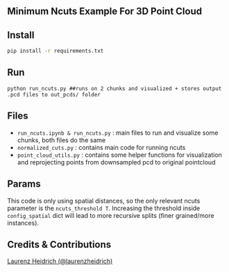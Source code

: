 ## Minimum Ncuts Example For 3D Point Cloud

## Install 

```sh
pip install -r requirements.txt 
```

## Run 
```
python run_ncuts.py ##runs on 2 chunks and visualized + stores output .pcd files to out_pcds/ folder
```

## Files 
- ```run_ncuts.ipynb & run_ncuts.py``` : main files to run and visualize some chunks, both files do the same
- ```normalized_cuts.py``` : contains main code for running ncuts
- ```point_cloud_utils.py``` : contains some helper functions for visualization and reprojecting points from downsampled pcd to original pointcloud

## Params 

This code is only using spatial distances, so the only relevant ncuts parameter is the ```ncuts_threshold T```. 
Increasing the threshold inside ```config_spatial``` dict will lead to more recursive splits (finer grained/more instances). 


## Credits & Contributions
[Laurenz Heidrich (@laurenzheidrich)](https://github.com/laurenzheidriche)
